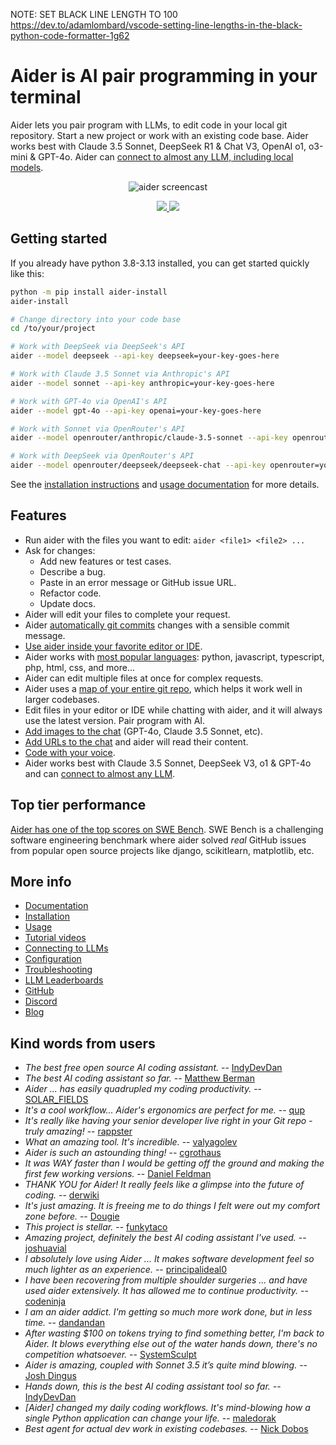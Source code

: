 NOTE: SET BLACK LINE LENGTH TO 100
https://dev.to/adamlombard/vscode-setting-line-lengths-in-the-black-python-code-formatter-1g62



<!-- Edit README.md, not index.md -->

# Aider is AI pair programming in your terminal

Aider lets you pair program with LLMs,
to edit code in your local git repository.
Start a new project or work with an existing code base.
Aider works best with Claude 3.5 Sonnet, DeepSeek R1 & Chat V3, OpenAI o1, o3-mini & GPT-4o. Aider can [connect to almost any LLM, including local models](https://aider.chat/docs/llms.html).

<!-- SCREENCAST START -->
<p align="center">
  <img
    src="https://aider.chat/assets/screencast.svg"
    alt="aider screencast"
  >
</p>
<!-- SCREENCAST END -->

<!-- VIDEO START
<p align="center">
  <video style="max-width: 100%; height: auto;" autoplay loop muted playsinline>
    <source src="/assets/shell-cmds-small.mp4" type="video/mp4">
    Your browser does not support the video tag.
  </video>
</p>
VIDEO END -->

<p align="center">
  <a href="https://discord.gg/Tv2uQnR88V">
    <img src="https://img.shields.io/badge/Join-Discord-blue.svg"/>
  </a>
  <a href="https://aider.chat/docs/install.html">
    <img src="https://img.shields.io/badge/Read-Docs-green.svg"/>
  </a>
</p>

## Getting started
<!--[[[cog
# We can't "include" here.
# Because this page is rendered by GitHub as the repo README
cog.out(open("aider/website/_includes/get-started.md").read())
]]]-->

If you already have python 3.8-3.13 installed, you can get started quickly like this:

```bash
python -m pip install aider-install
aider-install

# Change directory into your code base
cd /to/your/project

# Work with DeepSeek via DeepSeek's API
aider --model deepseek --api-key deepseek=your-key-goes-here

# Work with Claude 3.5 Sonnet via Anthropic's API
aider --model sonnet --api-key anthropic=your-key-goes-here

# Work with GPT-4o via OpenAI's API
aider --model gpt-4o --api-key openai=your-key-goes-here

# Work with Sonnet via OpenRouter's API
aider --model openrouter/anthropic/claude-3.5-sonnet --api-key openrouter=your-key-goes-here

# Work with DeepSeek via OpenRouter's API
aider --model openrouter/deepseek/deepseek-chat --api-key openrouter=your-key-goes-here
```
<!--[[[end]]]-->

See the
[installation instructions](https://aider.chat/docs/install.html)
and
[usage documentation](https://aider.chat/docs/usage.html)
for more details.

## Features

- Run aider with the files you want to edit: `aider <file1> <file2> ...`
- Ask for changes:
  - Add new features or test cases.
  - Describe a bug.
  - Paste in an error message or GitHub issue URL.
  - Refactor code.
  - Update docs.
- Aider will edit your files to complete your request.
- Aider [automatically git commits](https://aider.chat/docs/git.html) changes with a sensible commit message.
- [Use aider inside your favorite editor or IDE](https://aider.chat/docs/usage/watch.html).
- Aider works with [most popular languages](https://aider.chat/docs/languages.html): python, javascript, typescript, php, html, css, and more...
- Aider can edit multiple files at once for complex requests.
- Aider uses a [map of your entire git repo](https://aider.chat/docs/repomap.html), which helps it work well in larger codebases.
- Edit files in your editor or IDE while chatting with aider,
and it will always use the latest version.
Pair program with AI.
- [Add images to the chat](https://aider.chat/docs/usage/images-urls.html) (GPT-4o, Claude 3.5 Sonnet, etc).
- [Add URLs to the chat](https://aider.chat/docs/usage/images-urls.html) and aider will read their content.
- [Code with your voice](https://aider.chat/docs/usage/voice.html).
- Aider works best with Claude 3.5 Sonnet, DeepSeek V3, o1 & GPT-4o and can [connect to almost any LLM](https://aider.chat/docs/llms.html).


## Top tier performance

[Aider has one of the top scores on SWE Bench](https://aider.chat/2024/06/02/main-swe-bench.html).
SWE Bench is a challenging software engineering benchmark where aider
solved *real* GitHub issues from popular open source
projects like django, scikitlearn, matplotlib, etc.

## More info

- [Documentation](https://aider.chat/)
- [Installation](https://aider.chat/docs/install.html)
- [Usage](https://aider.chat/docs/usage.html)
- [Tutorial videos](https://aider.chat/docs/usage/tutorials.html)
- [Connecting to LLMs](https://aider.chat/docs/llms.html)
- [Configuration](https://aider.chat/docs/config.html)
- [Troubleshooting](https://aider.chat/docs/troubleshooting.html)
- [LLM Leaderboards](https://aider.chat/docs/leaderboards/)
- [GitHub](https://github.com/Aider-AI/aider)
- [Discord](https://discord.gg/Tv2uQnR88V)
- [Blog](https://aider.chat/blog/)


## Kind words from users

- *The best free open source AI coding assistant.* -- [IndyDevDan](https://youtu.be/YALpX8oOn78)
- *The best AI coding assistant so far.* -- [Matthew Berman](https://www.youtube.com/watch?v=df8afeb1FY8)
- *Aider ... has easily quadrupled my coding productivity.* -- [SOLAR_FIELDS](https://news.ycombinator.com/item?id=36212100)
- *It's a cool workflow... Aider's ergonomics are perfect for me.* -- [qup](https://news.ycombinator.com/item?id=38185326)
- *It's really like having your senior developer live right in your Git repo - truly amazing!* -- [rappster](https://github.com/Aider-AI/aider/issues/124)
- *What an amazing tool. It's incredible.* -- [valyagolev](https://github.com/Aider-AI/aider/issues/6#issue-1722897858)
- *Aider is such an astounding thing!* -- [cgrothaus](https://github.com/Aider-AI/aider/issues/82#issuecomment-1631876700)
- *It was WAY faster than I would be getting off the ground and making the first few working versions.* -- [Daniel Feldman](https://twitter.com/d_feldman/status/1662295077387923456)
- *THANK YOU for Aider! It really feels like a glimpse into the future of coding.* -- [derwiki](https://news.ycombinator.com/item?id=38205643)
- *It's just amazing.  It is freeing me to do things I felt were out my comfort zone before.* -- [Dougie](https://discord.com/channels/1131200896827654144/1174002618058678323/1174084556257775656)
- *This project is stellar.* -- [funkytaco](https://github.com/Aider-AI/aider/issues/112#issuecomment-1637429008)
- *Amazing project, definitely the best AI coding assistant I've used.* -- [joshuavial](https://github.com/Aider-AI/aider/issues/84)
- *I absolutely love using Aider ... It makes software development feel so much lighter as an experience.* -- [principalideal0](https://discord.com/channels/1131200896827654144/1133421607499595858/1229689636012691468)
- *I have been recovering from multiple shoulder surgeries ... and have used aider extensively. It has allowed me to continue productivity.* -- [codeninja](https://www.reddit.com/r/OpenAI/s/nmNwkHy1zG)
- *I am an aider addict. I'm getting so much more work done, but in less time.* -- [dandandan](https://discord.com/channels/1131200896827654144/1131200896827654149/1135913253483069470)
- *After wasting $100 on tokens trying to find something better, I'm back to Aider. It blows everything else out of the water hands down, there's no competition whatsoever.* -- [SystemSculpt](https://discord.com/channels/1131200896827654144/1131200896827654149/1178736602797846548)
- *Aider is amazing, coupled with Sonnet 3.5 it’s quite mind blowing.* -- [Josh Dingus](https://discord.com/channels/1131200896827654144/1133060684540813372/1262374225298198548)
- *Hands down, this is the best AI coding assistant tool so far.* -- [IndyDevDan](https://www.youtube.com/watch?v=MPYFPvxfGZs)
- *[Aider] changed my daily coding workflows. It's mind-blowing how a single Python application can change your life.* -- [maledorak](https://discord.com/channels/1131200896827654144/1131200896827654149/1258453375620747264)
- *Best agent for actual dev work in existing codebases.* -- [Nick Dobos](https://twitter.com/NickADobos/status/1690408967963652097?s=20)
